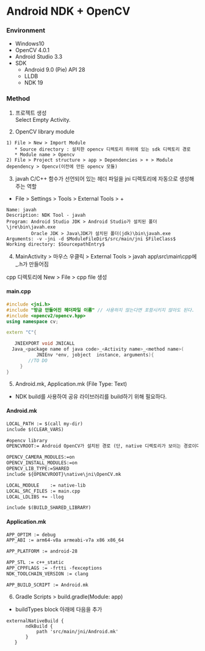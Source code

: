 # Android NDK + OpenCV

### Environment
  * Windows10
  * OpenCV 4.0.1
  * Android Studio 3.3
  * SDK
    * Android 9.0 (Pie) API 28
    * LLDB
    * NDK 19
  
### Method
1. 프로젝트 생성  
  Select Empty Activity.  
  
2. OpenCV library module  
 ```
 1) File > New > Import Module
    * Source directory : 설치한 opencv 디렉토리 하위에 있는 sdk 디렉토리 경로
    * Module name > Opencv  
 2) File > Project structure > app > Dependencies > + > Module dependency > Opencv(이전에 만든 opencv 모듈)
  ```
3. javah
 C/C++ 함수가 선언되어 있는 헤더 파일을 jni 디렉토리에 자동으로 생성해주는 역할
  * File > Settings > Tools > External Tools > + 
  ```
  Name: javah
  Description: NDK Tool - javah
  Program: Android Studio JDK > Android Studio가 설치된 폴더\jre\bin\javah.exe
           Oracle JDK > Java\JDK가 설치된 폴더(jdk)\bin\javah.exe
  Arguments: -v -jni -d $ModuleFileDir$/src/main/jni $FileClass$
  Working directory: $SourcepathEntry$
  ```
4. MainActivity > 마우스 우클릭 > External Tools > javah
 app\src\main\cpp에 <package name of java code>_<Activity name>.h가 만들어짐  
 
 cpp 디렉토리에 New > File > cpp file 생성 
 #### main.cpp
 ```c++
 #include <jni.h>
 #include "방금 만들어진 헤더파일 이름" // 사용하지 않는다면 포함시키지 않아도 된다.
 #include <opencv2/opencv.hpp>
using namespace cv;

extern "C"{

    JNIEXPORT void JNICALL
   Java_<package name of java code>_<Activity name>_<method name>(
            JNIEnv *env, jobject  instance, arguments){
         //TO DO
      }
}
```
5. Android.mk, Application.mk (File Type: Text)
* NDK build를 사용하여 공유 라이브러리를 build하기 위해 필요하다.
#### Android.mk
```txt
LOCAL_PATH := $(call my-dir)
include $(CLEAR_VARS)

#opencv library
OPENCVROOT:= Android OpenCV가 설치된 경로 (단, native 디렉토리가 보이는 경로이다.)

OPENCV_CAMERA_MODULES:=on
OPENCV_INSTALL_MODULES:=on
OPENCV_LIB_TYPE:=SHARED
include ${OPENCVROOT}\native\jni\OpenCV.mk

LOCAL_MODULE    := native-lib
LOCAL_SRC_FILES := main.cpp
LOCAL_LDLIBS += -llog

include $(BUILD_SHARED_LIBRARY)
```
#### Application.mk
```txt
APP_OPTIM := debug
APP_ABI := arm64-v8a armeabi-v7a x86 x86_64

APP_PLATFORM := android-28

APP_STL := c++_static
APP_CPPFLAGS := -frtti -fexceptions
NDK_TOOLCHAIN_VERSION := clang

APP_BUILD_SCRIPT := Android.mk
```
6. Gradle Scripts > build.gradle(Module: app)
 * buildTypes block 아래에 다음을 추가
 ```
 externalNativeBuild {
        ndkBuild {
            path 'src/main/jni/Android.mk'
        }
    }
 ```
